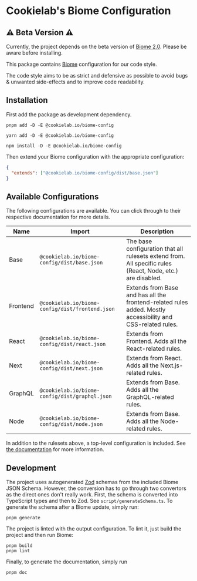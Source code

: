 # Cookielab's Biome Configuration

## ⚠️ Beta Version ⚠️

Currently, the project depends on the beta version of [Biome 2.0](https://next.biomejs.dev/). Please be aware before installing.

This package contains [Biome](https://biomejs.dev) configuration for our code style.

The code style aims to be as strict and defensive as possible to avoid bugs & unwanted side-effects and to improve code readability.

## Installation

First add the package as development dependency.

```fish
pnpm add -D -E @cookielab.io/biome-config
```

```fish
yarn add -D -E @cookielab.io/biome-config
```

```fish
npm install -D -E @cookielab.io/biome-config
```

Then extend your Biome configuration with the appropriate configuration:

```json
{
  "extends": ["@cookielab.io/biome-config/dist/base.json"]
}
```

## Available Configurations

The following configurations are available. You can click through to their respective documentation for more details.

| Name     | Import                                          | Description                                                                                                 |
| -------- | ----------------------------------------------- | ----------------------------------------------------------------------------------------------------------- |
| Base     | `@cookielab.io/biome-config/dist/base.json`     | The base configuration that all rulesets extend from. All specific rules (React, Node, etc.) are disabled.  |
| Frontend | `@cookielab.io/biome-config/dist/frontend.json` | Extends from Base and has all the frontend-related rules added. Mostly accessibility and CSS-related rules. |
| React    | `@cookielab.io/biome-config/dist/react.json`    | Extends from Frontend. Adds all the React-related rules.                                                    |
| Next     | `@cookielab.io/biome-config/dist/next.json`     | Extends from React. Adds all the Next.js-related rules.                                                     |
| GraphQL  | `@cookielab.io/biome-config/dist/graphql.json`  | Extends from Base. Adds all the GraphQL-related rules.                                                      |
| Node     | `@cookielab.io/biome-config/dist/node.json`     | Extends from Base. Adds all the Node-related rules.                                                         |

In addition to the rulesets above, a top-level configuration is included. See [the documentation](docs/base/README.md) for more information.

## Development

The project uses autogenerated [Zod](https://zod.dev/) schemas from the included Biome JSON Schema. However, the conversion has to go through two convertors as the direct ones don't really work. First, the schema is converted into TypeScript types and then to Zod. See `script/generateSchema.ts`. To generate the schema after a Biome update, simply run:

```fish
pnpm generate
```

The project is linted with the output configuration. To lint it, just build the project and then run Biome:

```fish
pnpm build
pnpm lint
```

Finally, to generate the documentation, simply run

```fish
pnpm doc
```
